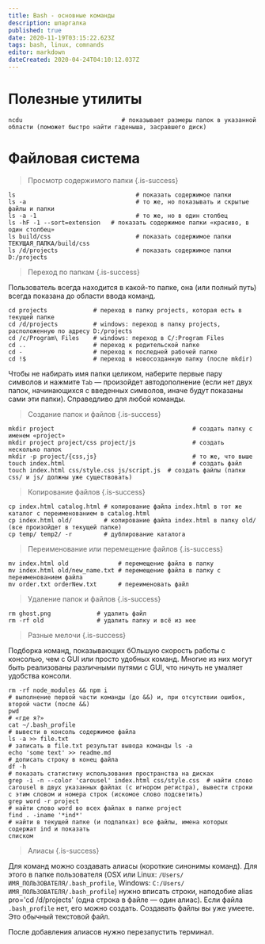 ```yaml
---
title: Bash - основные команды
description: шпаргалка
published: true
date: 2020-11-19T03:15:22.623Z
tags: bash, linux, comnands
editor: markdown
dateCreated: 2020-04-24T04:10:12.037Z
---
```


# Полезные утилиты

```
ncdu                    		# показывает размеры папок в указанной области (поможет быстро найти гаденыша, засравшего диск)
```

# Файловая система

> Просмотр содержимого папки
{.is-success}

```
ls                      			# показать содержимое папки
ls -a                   			# то же, но показывать и скрытые файлы и папки
ls -a -1                			# то же, но в один столбец
ls -hF -1 --sort=extension 	 # показать содержимое папки «красиво, в один столбец»
ls build/css            			# показать содержимое папки ТЕКУЩАЯ_ПАПКА/build/css
ls /d/projects          			# показать содержимое папки D:/projects
```

> Переход по папкам
{.is-success}

Пользователь всегда находится в какой-то папке, она (или полный путь) всегда показана до области ввода команд.

```
cd projects             # переход в папку projects, которая есть в текущей папке
cd /d/projects          # windows: переход в папку projects, расположенную по адресу D:/projects 
cd /c/Program\ Files    # windows: переход в C/:Program Files 
cd ..                   # переход к родительской папке 
cd -                    # переход к последней рабочей папке
cd !$                   # переход в новосозданную папку (после mkdir)
```
Чтобы не набирать имя папки целиком, наберите первые пару символов и нажмите `Tab` — произойдет автодополнение (если нет двух папок, начинающихся с введенных символов, иначе будут показаны сами эти папки). 
Справедливо для любой команды.

> Создание папок и файлов
{.is-success}

```
mkdir project                        				# создать папку с именем «project»
mkdir project project/css project/js 				# создать несколько папок
mkdir -p project/{css,js}            				# то же, что выше
touch index.html                     				# создать файл
touch index.html css/style.css js/script.js  # создать файлы (папки css/ и js/ должны уже существовать)
```

> Копирование файлов
{.is-success}

```
cp index.html catalog.html # копирование файла index.html в тот же каталог с переименованием в catalog.html
cp index.html old/         # копирование файла index.html в папку old/ (все произойдет в текущей папке)
cp temp/ temp2/ -r         # дублирование каталога
```

> Переименование или перемещение файлов
{.is-success}

```
mv index.html old              # перемещение файла в папку
mv index.html old/new_name.txt # перемещение файла в папку с переименованием файла
mv order.txt orderNew.txt      # переименовать файл
```

> Удаление папок и файлов
{.is-success}

```
rm ghost.png             # удалить файл
rm -rf old               # удалить папку и всё из нее
```

> Разные мелочи
{.is-success}

Подборка команд, показывающих бОльшую скорость работы с консолью, чем с GUI или просто удобных команд. 
Многие из них могут быть реализованы различными путями с GUI, что ничуть не умаляет удобства консоли.

```
rm -rf node_modules && npm i 														# выполнение первой части команды (до &&) и, при отсутствии ошибок, второй части (после &&)
pwd                   				 													# «где я?»
cat ~/.bash_profile   				 													# вывести в консоль содержимое файла
ls -a >> file.txt     				 													# записать в file.txt результат вывода команды ls -a
echo 'some text' >> readme.md  													# дописать строку в конец файла
df -h                 				 													# показать статистику использования пространства на дисках
grep -i -n --color 'carousel' index.html css/style.css 	# найти слово carousel в двух указанных файлах (с игнором регистра), вывести строки с этим словом и номера строк (искомое слово подсветить)
grep word -r project  																	 # найти слово word во всех файлах в папке project
find . -iname '*ind*' 																	 # найти в текущей папке (и подпапках) все файлы, имена которых содержат ind и показать 
списком
```

> Алиасы
{.is-success}


Для команд можно создавать алиасы (короткие синонимы команд). 
Для этого в папке пользователя (OSX или Linux: `/Users/ИМЯ_ПОЛЬЗОВАТЕЛЯ/.bash_profile`, Windows: `C:/Users/ИМЯ_ПОЛЬЗОВАТЕЛЯ/.bash_profile`) нужно вписать строки, наподобие alias pro='cd /d/projects' (одна строка в файле — один алиас). 
Если файла `.bash_profile` нет, его можно создать. Создавать файлы вы уже умеете.
Это обычный текстовой файл.

После добавления алиасов нужно перезапустить терминал.